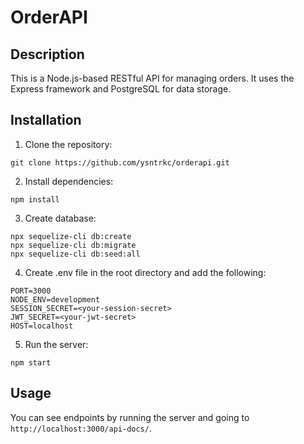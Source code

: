 # OrderAPI

## Description

This is a Node.js-based RESTful API for managing orders. It uses the Express framework and PostgreSQL for data storage. 

## Installation

1. Clone the repository: 

`git clone https://github.com/ysntrkc/orderapi.git`

2. Install dependencies:

`npm install`

3. Create database:

```
npx sequelize-cli db:create
npx sequelize-cli db:migrate
npx sequelize-cli db:seed:all
```

4. Create .env file in the root directory and add the following:

```
PORT=3000
NODE_ENV=development
SESSION_SECRET=<your-session-secret>
JWT_SECRET=<your-jwt-secret>
HOST=localhost
```

5. Run the server:

`npm start`

## Usage

You can see endpoints by running the server and going to `http://localhost:3000/api-docs/`.